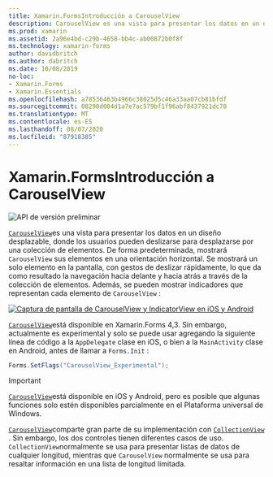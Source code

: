 ```yaml
---
title: Xamarin.FormsIntroducción a CarouselView
description: CarouselView es una vista para presentar los datos en un diseño desplazable, donde los usuarios pueden deslizarse para desplazarse por una colección de elementos.
ms.prod: xamarin
ms.assetid: 2a96e4bd-c29b-4658-bb4c-ab00872b0f8f
ms.technology: xamarin-forms
author: davidbritch
ms.author: dabritch
ms.date: 10/08/2019
no-loc:
- Xamarin.Forms
- Xamarin.Essentials
ms.openlocfilehash: a78536463b4966c38025d5c46a33aa07cb81bfdf
ms.sourcegitcommit: 08290d004d1a7e7ac579bf1f96abf8437921dc70
ms.translationtype: MT
ms.contentlocale: es-ES
ms.lasthandoff: 08/07/2020
ms.locfileid: "87918385"
---
```

# <a name="no-locxamarinforms-carouselview-introduction"></a>Xamarin.FormsIntroducción a CarouselView

![API de versión preliminar](~/media/shared/preview.png)

[`CarouselView`](xref:Xamarin.Forms.CarouselView)es una vista para presentar los datos en un diseño desplazable, donde los usuarios pueden deslizarse para desplazarse por una colección de elementos. De forma predeterminada, mostrará `CarouselView` sus elementos en una orientación horizontal. Se mostrará un solo elemento en la pantalla, con gestos de deslizar rápidamente, lo que da como resultado la navegación hacia delante y hacia atrás a través de la colección de elementos. Además, se pueden mostrar indicadores que representan cada elemento de `CarouselView` :

[![Captura de pantalla de CarouselView y IndicatorView en iOS y Android](populate-data-images/indicators.png "Círculos IndicatorView")](populate-data-images/indicators-large.png#lightbox "Círculos IndicatorView")

[`CarouselView`](xref:Xamarin.Forms.CarouselView)está disponible en Xamarin.Forms 4,3. Sin embargo, actualmente es experimental y solo se puede usar agregando la siguiente línea de código a la `AppDelegate` clase en iOS, o bien a la `MainActivity` clase en Android, antes de llamar a `Forms.Init` :

```csharp
Forms.SetFlags("CarouselView_Experimental");
```

> [!IMPORTANT]
> [`CarouselView`](xref:Xamarin.Forms.CarouselView)está disponible en iOS y Android, pero es posible que algunas funciones solo estén disponibles parcialmente en el Plataforma universal de Windows.

[`CarouselView`](xref:Xamarin.Forms.CarouselView)comparte gran parte de su implementación con [`CollectionView`](xref:Xamarin.Forms.CollectionView) . Sin embargo, los dos controles tienen diferentes casos de uso. `CollectionView`normalmente se usa para presentar listas de datos de cualquier longitud, mientras que `CarouselView` normalmente se usa para resaltar información en una lista de longitud limitada.
